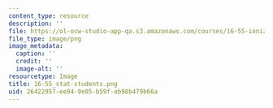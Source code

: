 ```yaml
---
content_type: resource
description: ''
file: https://ol-ocw-studio-app-qa.s3.amazonaws.com/courses/16-55-ionized-gases-fall-2014/26422957ee949e05b59feb98b479b66a_16-55_stat-students.png
file_type: image/png
image_metadata:
  caption: ''
  credit: ''
  image-alt: ''
resourcetype: Image
title: 16-55_stat-students.png
uid: 26422957-ee94-9e05-b59f-eb98b479b66a
---
```

